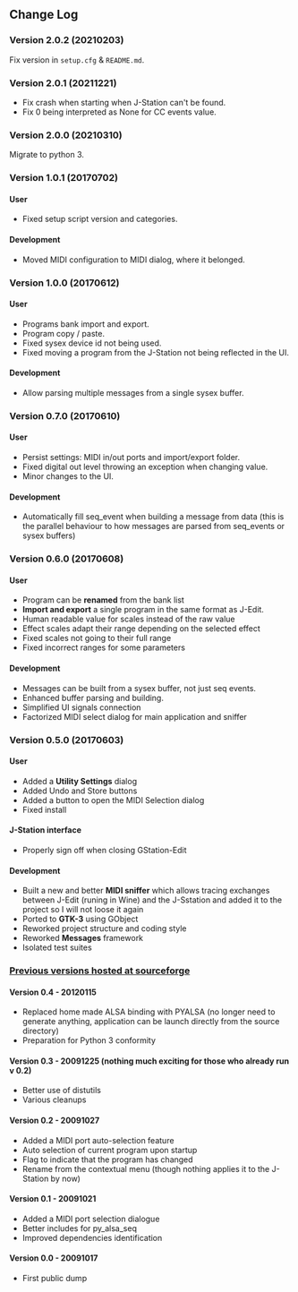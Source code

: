 ## Change Log

### Version 2.0.2 (20210203)

Fix version in `setup.cfg` & `README.md`.

### Version 2.0.1 (20211221)

- Fix crash when starting when J-Station can't be found.
- Fix 0 being interpreted as None for CC events value.

### Version 2.0.0 (20210310)

Migrate to python 3.

### Version 1.0.1 (20170702)

#### User

- Fixed setup script version and categories.

#### Development

- Moved MIDI configuration to MIDI dialog, where it belonged.

### Version 1.0.0 (20170612)

#### User

- Programs bank import and export.
- Program copy / paste.
- Fixed sysex device id not being used.
- Fixed moving a program from the J-Station not being reflected in the UI.

#### Development

- Allow parsing multiple messages from a single sysex buffer.

### Version 0.7.0 (20170610)

#### User

- Persist settings: MIDI in/out ports and import/export folder.
- Fixed digital out level throwing an exception when changing value.
- Minor changes to the UI.

#### Development

- Automatically fill seq_event when building a message from data (this is the
parallel behaviour to how messages are parsed from seq_events or sysex buffers)


### Version 0.6.0 (20170608)

#### User

- Program can be **renamed** from the bank list
- **Import and export** a single program in the same format as J-Edit.
- Human readable value for scales instead of the raw value
- Effect scales adapt their range depending on the selected effect
- Fixed scales not going to their full range
- Fixed incorrect ranges for some parameters

#### Development

- Messages can be built from a sysex buffer, not just seq events.
- Enhanced buffer parsing and building.
- Simplified UI signals connection
- Factorized MIDI select dialog for main application and sniffer

### Version 0.5.0 (20170603)

#### User

- Added a **Utility Settings** dialog
- Added Undo and Store buttons
- Added a button to open the MIDI Selection dialog
- Fixed install

#### J-Station interface

- Properly sign off when closing GStation-Edit

#### Development

- Built a new and better **MIDI sniffer** which allows tracing exchanges
between J-Edit (runing in Wine) and the J-Sstation and added it to the project
so I will not loose it again
- Ported to **GTK-3** using GObject
- Reworked project structure and coding style
- Reworked **Messages** framework
- Isolated test suites


### [Previous versions hosted at sourceforge](https://sourceforge.net/projects/gstation-edit/)

#### Version 0.4 - 20120115

- Replaced home made ALSA binding with PYALSA (no longer need to generate
anything, application can be launch directly from the source directory)
- Preparation for Python 3 conformity

#### Version 0.3 - 20091225 (nothing much exciting for those who already run v 0.2)

- Better use of distutils
- Various cleanups

#### Version 0.2 - 20091027

- Added a MIDI port auto-selection feature
- Auto selection of current program upon startup
- Flag to indicate that the program has changed
- Rename from the contextual menu (though nothing applies it to the J-Station
by now)

#### Version 0.1 - 20091021

- Added a MIDI port selection dialogue
- Better includes for py_alsa_seq
- Improved dependencies identification

#### Version 0.0 - 20091017

- First public dump
